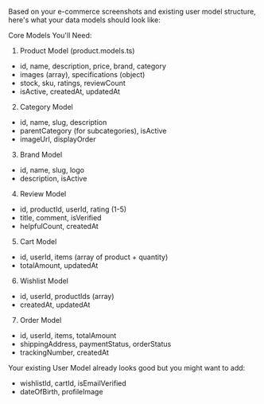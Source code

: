 Based on your e-commerce screenshots and existing user model structure, here's what your data models should look like:

  Core Models You'll Need:

  1. Product Model (product.models.ts)

  - id, name, description, price, brand, category
  - images (array), specifications (object)
  - stock, sku, ratings, reviewCount
  - isActive, createdAt, updatedAt

  2. Category Model

  - id, name, slug, description
  - parentCategory (for subcategories), isActive
  - imageUrl, displayOrder

  3. Brand Model

  - id, name, slug, logo
  - description, isActive

  4. Review Model

  - id, productId, userId, rating (1-5)
  - title, comment, isVerified
  - helpfulCount, createdAt

  5. Cart Model

  - id, userId, items (array of product + quantity)
  - totalAmount, updatedAt

  6. Wishlist Model

  - id, userId, productIds (array)
  - createdAt, updatedAt

  7. Order Model

  - id, userId, items, totalAmount
  - shippingAddress, paymentStatus, orderStatus
  - trackingNumber, createdAt

  Your existing User Model already looks good but you might want to add:
  - wishlistId, cartId, isEmailVerified
  - dateOfBirth, profileImage